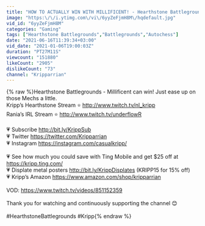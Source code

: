 ```yaml
---
title: "HOW TO ACTUALLY WIN WITH MILLIFICENT! - Hearthstone Battlegrounds"
image: "https:\/\/i.ytimg.com\/vi\/6yyZeFjmH8M\/hqdefault.jpg"
vid_id: "6yyZeFjmH8M"
categories: "Gaming"
tags: ["Hearthstone Battlegrounds","Battlegrounds","Autochess"]
date: "2021-06-16T11:39:34+03:00"
vid_date: "2021-01-06T19:00:03Z"
duration: "PT27M11S"
viewcount: "151880"
likeCount: "2905"
dislikeCount: "73"
channel: "Kripparrian"
---
```

{% raw %}Hearthstone Battlegrounds - Millificent can win! Just ease up on those Mechs a little.<br />Kripp’s Hearthstone Stream ⭐ <a rel="nofollow" target="blank" href="http://www.twitch.tv/nl_kripp">http://www.twitch.tv/nl_kripp</a><br />Rania’s IRL Stream ⭐ <a rel="nofollow" target="blank" href="http://www.twitch.tv/underflowR">http://www.twitch.tv/underflowR</a><br /><br />💗 Subscribe <a rel="nofollow" target="blank" href="http://bit.ly/KrippSub">http://bit.ly/KrippSub</a> <br />💗 Twitter <a rel="nofollow" target="blank" href="https://twitter.com/Kripparrian">https://twitter.com/Kripparrian</a><br />💗 Instagram <a rel="nofollow" target="blank" href="https://instagram.com/casualkripp/">https://instagram.com/casualkripp/</a><br /><br />💗 See how much you could save with Ting Mobile and get $25 off at <a rel="nofollow" target="blank" href="https://kripp.ting.com/">https://kripp.ting.com/</a><br />💗 Displate metal posters <a rel="nofollow" target="blank" href="http://bit.ly/KrippDisplates">http://bit.ly/KrippDisplates</a> (KRIPP15 for 15% off)<br />💗 Kripp’s Amazon <a rel="nofollow" target="blank" href="https://www.amazon.com/shop/kripparrian">https://www.amazon.com/shop/kripparrian</a> <br /><br />VOD: <a rel="nofollow" target="blank" href="https://www.twitch.tv/videos/851152359">https://www.twitch.tv/videos/851152359</a><br /><br />Thank you for watching and continuously supporting the channel 😊<br /><br />#HearthstoneBattlegrounds #Kripp{% endraw %}

